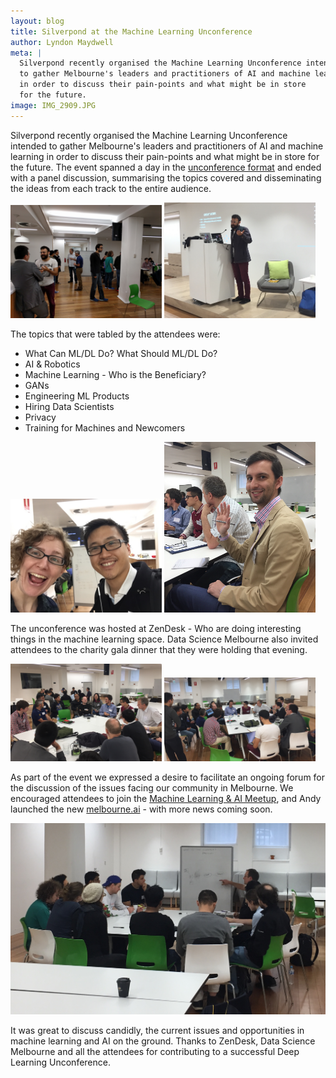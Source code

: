 ```yaml
---
layout: blog
title: Silverpond at the Machine Learning Unconference
author: Lyndon Maydwell
meta: |
  Silverpond recently organised the Machine Learning Unconference intended
  to gather Melbourne's leaders and practitioners of AI and machine learning
  in order to discuss their pain-points and what might be in store
  for the future.
image: IMG_2909.JPG
---
```

Silverpond recently organised the Machine Learning Unconference intended
to gather Melbourne's leaders and practitioners of AI and machine learning
in order to discuss their pain-points and what might be in store
for the future. The event spanned a day in the
[unconference format](https://en.wikipedia.org/wiki/Unconference) and ended with a panel
discussion, summarising the topics covered and disseminating the ideas
from each track to the entire audience.

<!--more-->

<img src="./IMG_20161124_100346.jpg" style="width: 48%;" />
<img src="./IMG_2913.JPG" style="width: 48%;" />

The topics that were tabled by the attendees were:

* What Can ML/DL Do? What Should ML/DL Do?
* AI &amp; Robotics <!-- (Summarised by Andy K) -->
* Machine Learning - Who is the Beneficiary? <!-- (Summarised by Noon) -->
* GANs <!-- (Summarised by Aiden) -->
* Engineering ML Products <!-- (Summarised by Paul) -->
* Hiring Data Scientists <!-- (Summarised by Jono) -->
* Privacy <!-- (Summarised by Liam) -->
* Training for Machines and Newcomers <!-- (Summarised by Andy G) -->

<img src="./IMG_2914.JPG" style="width: 48%;" />
<img src="./IMG_2915.JPG" style="width: 48%;" />

The unconference was hosted at ZenDesk - Who are doing interesting
things in the machine learning space. Data Science Melbourne also
invited attendees to the charity gala dinner that they
were holding that evening.

<img src="./IMG_2917.JPG" style="width: 48%;" />
<img src="./IMG_2918.JPG" style="width: 48%;" />

As part of the event we expressed a desire to facilitate an ongoing forum
for the discussion of the issues facing our community in Melbourne.
We encouraged attendees to join the [Machine Learning & AI Meetup](https://www.meetup.com/Machine-Learning-AI-Meetup/),
and Andy launched the new [melbourne.ai](http://melbourne.ai) - with more news
coming soon.

![](./IMG_2919.JPG)

It was great to discuss candidly, the current issues and opportunities in 
machine learning and AI on the ground. Thanks to ZenDesk,  Data Science Melbourne 
and all the attendees for contributing to a successful Deep Learning Unconference.
